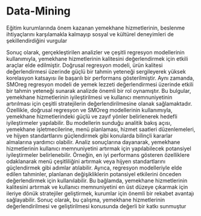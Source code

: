 # Data-Mining
Eğitim kurumlarında önem kazanan yemekhane hizmetlerinin, beslenme ihtiyaçlarını karşılamakla kalmayıp sosyal ve kültürel deneyimleri de şekillendirdiğini vurgular


Sonuç olarak, gerçekleştirilen analizler ve çeşitli regresyon modellerinin kullanımıyla, yemekhane hizmetlerinin kalitesini değerlendirmek için etkili araçlar elde edilmiştir. Doğrusal regresyon modeli, ürün kalitesi değerlendirmesi üzerinde güçlü bir tahmin yeteneği sergileyerek yüksek korelasyon katsayısı ile başarılı bir performans gösterilmiştir. Aynı zamanda, SMOreg regresyon modeli de yemek lezzeti değerlendirmesi üzerinde etkili bir tahmin yeteneği sunarak analizde önemli bir rol oynamıştır. Bu bulgular, yemekhane hizmetlerinin iyileştirilmesi ve kullanıcı memnuniyetinin artırılması için çeşitli stratejilerin değerlendirilmesine olanak sağlamaktadır. Özellikle, doğrusal regresyon ve SMOreg modellerinin kullanımıyla, yemekhane hizmetlerindeki güçlü ve zayıf yönler belirlenerek hedefli iyileştirmeler yapılabilir. Bu modellerin sunduğu analitik bakış açısı, yemekhane işletmecilerine, menü planlaması, hizmet saatleri düzenlemeleri, ve hijyen standartlarını güçlendirmek gibi konularda bilinçli kararlar almalarına yardımcı olabilir. Analiz sonuçlarına dayanarak, yemekhane hizmetlerinin kullanıcı memnuniyetini artırmak için yapılabilecek potansiyel iyileştirmeler belirlenebilir. Örneğin, en iyi performans gösteren özelliklere odaklanarak menü çeşitliliğini artırmak veya hijyen standartlarını güçlendirmek gibi adımlar atılabilir. Ayrıca, regresyon modelleriyle elde edilen tahminler, planlanan değişikliklerin potansiyel etkilerini önceden değerlendirmek için kullanılabilir. Bu bağlamda, yemekhane hizmetlerinin kalitesini artırmak ve kullanıcı memnuniyetini en üst düzeye çıkarmak için ileriye dönük stratejiler geliştirmek, kurumlar için önemli bir rekabet avantajı sağlayabilir. Sonuç olarak, bu çalışma, yemekhane hizmetlerinin değerlendirilmesi ve geliştirilmesi konusunda değerli bir katkı sunmuştur
